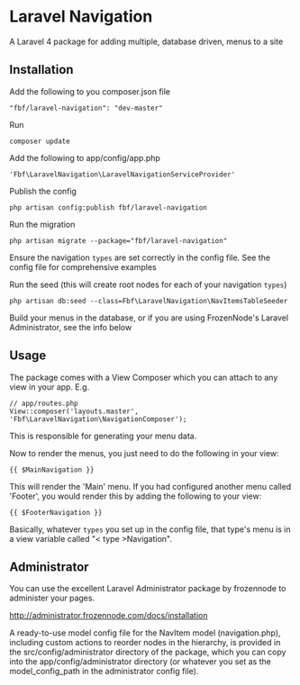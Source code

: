 Laravel Navigation
==================

A Laravel 4 package for adding multiple, database driven, menus to a site

## Installation

Add the following to you composer.json file

    "fbf/laravel-navigation": "dev-master"

Run

    composer update

Add the following to app/config/app.php

    'Fbf\LaravelNavigation\LaravelNavigationServiceProvider'

Publish the config

    php artisan config:publish fbf/laravel-navigation

Run the migration

    php artisan migrate --package="fbf/laravel-navigation"

Ensure the navigation `types` are set correctly in the config file. See the config file for comprehensive examples

Run the seed (this will create root nodes for each of your navigation `types`)

	php artisan db:seed --class=Fbf\LaravelNavigation\NavItemsTableSeeder

Build your menus in the database, or if you are using FrozenNode's Laravel Administrator, see the info below

## Usage

The package comes with a View Composer which you can attach to any view in your app. E.g.

	// app/routes.php
	View::composer('layouts.master', 'Fbf\LaravelNavigation\NavigationComposer');

This is responsible for generating your menu data.

Now to render the menus, you just need to do the following in your view:

	{{ $MainNavigation }}

This will render the 'Main' menu. If you had configured another menu called 'Footer', you would render this by adding the following to your view:

	{{ $FooterNavigation }}

Basically, whatever `types` you set up in the config file, that type's menu is in a view variable called "< type >Navigation".

## Administrator

You can use the excellent Laravel Administrator package by frozennode to administer your pages.

http://administrator.frozennode.com/docs/installation

A ready-to-use model config file for the NavItem model (navigation.php), including custom actions to reorder nodes in the hierarchy, is provided in the src/config/administrator directory of the package, which you can copy into the app/config/administrator directory (or whatever you set as the model_config_path in the administrator config file).